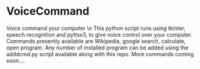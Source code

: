 # VoiceCommand
Voice command your computer \n
This python script runs using tkinter, speech recognition and pyttsx3, to give voice control over your computer.
Commands presently available are Wikipedia, google search, calculate, open program.
Any number of installed program can be added using the adddcmd.py script available along with this repo.
More commands coming soon....
